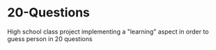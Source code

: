 # 20-Questions
High school class project implementing a "learning" aspect in order to guess person in 20 questions

